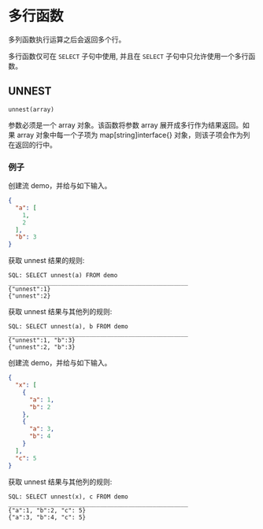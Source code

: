 # 多行函数

多列函数执行运算之后会返回多个行。

多行函数仅可在 `SELECT` 子句中使用, 并且在 `SELECT` 子句中只允许使用一个多行函数。

## UNNEST

```
unnest(array)
```

参数必须是一个 array 对象。该函数将参数 array 展开成多行作为结果返回。如果 array 对象中每一个子项为 map[string]interface{}
对象，则该子项会作为列在返回的行中。

### 例子

创建流 demo，并给与如下输入。

```json lines
{
  "a": [
    1,
    2
  ],
  "b": 3
}
```

获取 unnest 结果的规则:

```text
SQL: SELECT unnest(a) FROM demo
___________________________________________________
{"unnest":1}
{"unnest":2}
```

获取 unnest 结果与其他列的规则:

```text
SQL: SELECT unnest(a), b FROM demo
___________________________________________________
{"unnest":1, "b":3}
{"unnest":2, "b":3}
```

创建流 demo，并给与如下输入。

```json lines
{
  "x": [
    {
      "a": 1,
      "b": 2
    },
    {
      "a": 3,
      "b": 4
    }
  ],
  "c": 5
}
```

获取 unnest 结果与其他列的规则:

```text
SQL: SELECT unnest(x), c FROM demo
___________________________________________________
{"a":1, "b":2, "c": 5}
{"a":3, "b":4, "c": 5}
```
